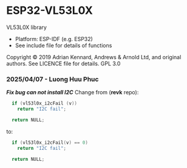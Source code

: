 # ESP32-VL53L0X

VL53L0X library
- Platform: ESP-IDF (e.g. ESP32)
- See include file for details of functions

Copyright © 2019 Adrian Kennard, Andrews & Arnold Ltd, and original authors. See LICENCE file for details. GPL 3.0

### 2025/04/07 - Luong Huu Phuc ###
***Fix bug can not install I2C***
Change from (**revk** repo):
```c
  if (vl53l0x_i2cFail (v))
    return "I2C fail";

  return NULL;
```
to: 
```c
  if (vl53l0x_i2cFail(v) == 0)
    return "I2C fail";

  return NULL;
```
